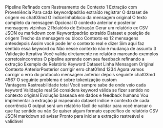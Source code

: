  Pipeline Refinado com Rastreamento de Contexto
1 Extração com Proveniência
 Para cada keywordpadrão extraído registrar
 O dataset de origem ex chat03md
 O índicelinhabloco da mensagem original
 O texto completo da mensagem
 Opcional O contexto anterior e posterior mensagens vizinhas
2 Relatório de Extração
 Gerar um relatório ex CSV JSON ou markdown com
 Keywordpadrão extraído
 Dataset e posição de origem
 Trecho da mensagem ou bloco
 Contexto ex 12 mensagens antesdepois
 Assim você pode ler o contexto real e dizer
Sim aqui faz sentido essa keyword ou Não nesse contexto não é mudança de assunto
3 Validação Iterativa
 Você valida diretamente no relatório marcando exemplos corretosincorretos
 O pipeline aprende com seu feedback refinando a extração
 Exemplo de Relatório
 Keyword  Dataset  Linha  Mensagem Original  Contexto AnteriorPosterior 
 corrigir erro  chat01md  1234  Agora vamos corrigir o erro do protocolo  mensagem anterior  depois 
 seguinte  chat03md  4567  O seguinte problema é sobre tokenização custom   
 Vantagens
 Rastreabilidade total Você sempre sabe de onde veio cada keyword
 Validação real Só considera keyword válida se fizer sentido no contexto original
 Evolução baseada em dados e feedback humano
Vou implementar a extração já mapeando dataset índice e contexto de cada ocorrência
O output será um relatório fácil de validar para você marcar o que faz sentido ou não
Se quiser algum formato específico de relatório CSV JSON markdown só avisar
Pronto para iniciar a extração rastreável e validável